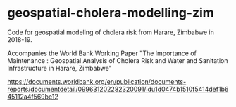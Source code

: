 # geospatial-cholera-modelling-zim
Code for geospatial modeling of cholera risk from Harare, Zimbabwe in 2018-19. 

Accompanies the World Bank Working Paper "The Importance of Maintenance : Geospatial Analysis of Cholera Risk and Water and Sanitation Infrastructure in Harare, Zimbabwe"

https://documents.worldbank.org/en/publication/documents-reports/documentdetail/099631202282320091/idu1d0474b1510f5414def1b645112a4f569be12
